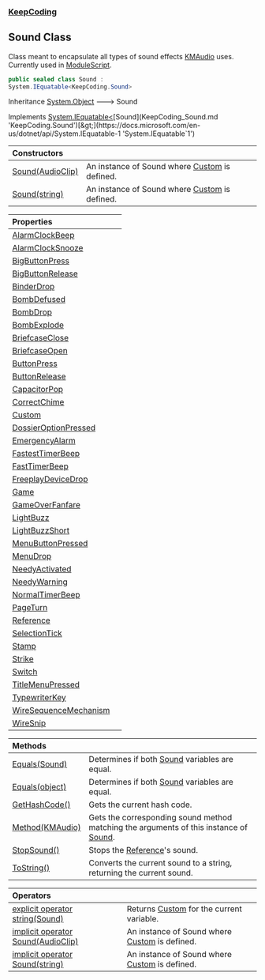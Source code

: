 ### [KeepCoding](KeepCoding.md 'KeepCoding')
## Sound Class
Class meant to encapsulate all types of sound effects [KMAudio](https://docs.microsoft.com/en-us/dotnet/api/KMAudio 'KMAudio') uses. Currently used in [ModuleScript](KeepCoding_ModuleScript.md 'KeepCoding.ModuleScript').  
```csharp
public sealed class Sound :
System.IEquatable<KeepCoding.Sound>
```

Inheritance [System.Object](https://docs.microsoft.com/en-us/dotnet/api/System.Object 'System.Object') &#129106; Sound  

Implements [System.IEquatable&lt;](https://docs.microsoft.com/en-us/dotnet/api/System.IEquatable-1 'System.IEquatable`1')[Sound](KeepCoding_Sound.md 'KeepCoding.Sound')[&gt;](https://docs.microsoft.com/en-us/dotnet/api/System.IEquatable-1 'System.IEquatable`1')  

| Constructors | |
| :--- | :--- |
| [Sound(AudioClip)](KeepCoding_Sound_Sound(AudioClip).md 'KeepCoding.Sound.Sound(AudioClip)') | An instance of Sound where [Custom](KeepCoding_Sound_Custom.md 'KeepCoding.Sound.Custom') is defined.<br/> |
| [Sound(string)](KeepCoding_Sound_Sound(string).md 'KeepCoding.Sound.Sound(string)') | An instance of Sound where [Custom](KeepCoding_Sound_Custom.md 'KeepCoding.Sound.Custom') is defined.<br/> |

| Properties | |
| :--- | :--- |
| [AlarmClockBeep](KeepCoding_Sound_AlarmClockBeep.md 'KeepCoding.Sound.AlarmClockBeep') |  |
| [AlarmClockSnooze](KeepCoding_Sound_AlarmClockSnooze.md 'KeepCoding.Sound.AlarmClockSnooze') |  |
| [BigButtonPress](KeepCoding_Sound_BigButtonPress.md 'KeepCoding.Sound.BigButtonPress') |  |
| [BigButtonRelease](KeepCoding_Sound_BigButtonRelease.md 'KeepCoding.Sound.BigButtonRelease') |  |
| [BinderDrop](KeepCoding_Sound_BinderDrop.md 'KeepCoding.Sound.BinderDrop') |  |
| [BombDefused](KeepCoding_Sound_BombDefused.md 'KeepCoding.Sound.BombDefused') |  |
| [BombDrop](KeepCoding_Sound_BombDrop.md 'KeepCoding.Sound.BombDrop') |  |
| [BombExplode](KeepCoding_Sound_BombExplode.md 'KeepCoding.Sound.BombExplode') |  |
| [BriefcaseClose](KeepCoding_Sound_BriefcaseClose.md 'KeepCoding.Sound.BriefcaseClose') |  |
| [BriefcaseOpen](KeepCoding_Sound_BriefcaseOpen.md 'KeepCoding.Sound.BriefcaseOpen') |  |
| [ButtonPress](KeepCoding_Sound_ButtonPress.md 'KeepCoding.Sound.ButtonPress') |  |
| [ButtonRelease](KeepCoding_Sound_ButtonRelease.md 'KeepCoding.Sound.ButtonRelease') |  |
| [CapacitorPop](KeepCoding_Sound_CapacitorPop.md 'KeepCoding.Sound.CapacitorPop') |  |
| [CorrectChime](KeepCoding_Sound_CorrectChime.md 'KeepCoding.Sound.CorrectChime') |  |
| [Custom](KeepCoding_Sound_Custom.md 'KeepCoding.Sound.Custom') |  |
| [DossierOptionPressed](KeepCoding_Sound_DossierOptionPressed.md 'KeepCoding.Sound.DossierOptionPressed') |  |
| [EmergencyAlarm](KeepCoding_Sound_EmergencyAlarm.md 'KeepCoding.Sound.EmergencyAlarm') |  |
| [FastestTimerBeep](KeepCoding_Sound_FastestTimerBeep.md 'KeepCoding.Sound.FastestTimerBeep') |  |
| [FastTimerBeep](KeepCoding_Sound_FastTimerBeep.md 'KeepCoding.Sound.FastTimerBeep') |  |
| [FreeplayDeviceDrop](KeepCoding_Sound_FreeplayDeviceDrop.md 'KeepCoding.Sound.FreeplayDeviceDrop') |  |
| [Game](KeepCoding_Sound_Game.md 'KeepCoding.Sound.Game') |  |
| [GameOverFanfare](KeepCoding_Sound_GameOverFanfare.md 'KeepCoding.Sound.GameOverFanfare') |  |
| [LightBuzz](KeepCoding_Sound_LightBuzz.md 'KeepCoding.Sound.LightBuzz') |  |
| [LightBuzzShort](KeepCoding_Sound_LightBuzzShort.md 'KeepCoding.Sound.LightBuzzShort') |  |
| [MenuButtonPressed](KeepCoding_Sound_MenuButtonPressed.md 'KeepCoding.Sound.MenuButtonPressed') |  |
| [MenuDrop](KeepCoding_Sound_MenuDrop.md 'KeepCoding.Sound.MenuDrop') |  |
| [NeedyActivated](KeepCoding_Sound_NeedyActivated.md 'KeepCoding.Sound.NeedyActivated') |  |
| [NeedyWarning](KeepCoding_Sound_NeedyWarning.md 'KeepCoding.Sound.NeedyWarning') |  |
| [NormalTimerBeep](KeepCoding_Sound_NormalTimerBeep.md 'KeepCoding.Sound.NormalTimerBeep') |  |
| [PageTurn](KeepCoding_Sound_PageTurn.md 'KeepCoding.Sound.PageTurn') |  |
| [Reference](KeepCoding_Sound_Reference.md 'KeepCoding.Sound.Reference') |  |
| [SelectionTick](KeepCoding_Sound_SelectionTick.md 'KeepCoding.Sound.SelectionTick') |  |
| [Stamp](KeepCoding_Sound_Stamp.md 'KeepCoding.Sound.Stamp') |  |
| [Strike](KeepCoding_Sound_Strike.md 'KeepCoding.Sound.Strike') |  |
| [Switch](KeepCoding_Sound_Switch.md 'KeepCoding.Sound.Switch') |  |
| [TitleMenuPressed](KeepCoding_Sound_TitleMenuPressed.md 'KeepCoding.Sound.TitleMenuPressed') |  |
| [TypewriterKey](KeepCoding_Sound_TypewriterKey.md 'KeepCoding.Sound.TypewriterKey') |  |
| [WireSequenceMechanism](KeepCoding_Sound_WireSequenceMechanism.md 'KeepCoding.Sound.WireSequenceMechanism') |  |
| [WireSnip](KeepCoding_Sound_WireSnip.md 'KeepCoding.Sound.WireSnip') |  |

| Methods | |
| :--- | :--- |
| [Equals(Sound)](KeepCoding_Sound_Equals(KeepCoding_Sound).md 'KeepCoding.Sound.Equals(KeepCoding.Sound)') | Determines if both [Sound](KeepCoding_Sound.md 'KeepCoding.Sound') variables are equal.<br/> |
| [Equals(object)](KeepCoding_Sound_Equals(object).md 'KeepCoding.Sound.Equals(object)') | Determines if both [Sound](KeepCoding_Sound.md 'KeepCoding.Sound') variables are equal.<br/> |
| [GetHashCode()](KeepCoding_Sound_GetHashCode().md 'KeepCoding.Sound.GetHashCode()') | Gets the current hash code.<br/> |
| [Method(KMAudio)](KeepCoding_Sound_Method(KMAudio).md 'KeepCoding.Sound.Method(KMAudio)') | Gets the corresponding sound method matching the arguments of this instance of [Sound](KeepCoding_Sound.md 'KeepCoding.Sound').<br/> |
| [StopSound()](KeepCoding_Sound_StopSound().md 'KeepCoding.Sound.StopSound()') | Stops the [Reference](KeepCoding_Sound_Reference.md 'KeepCoding.Sound.Reference')'s sound.<br/> |
| [ToString()](KeepCoding_Sound_ToString().md 'KeepCoding.Sound.ToString()') | Converts the current sound to a string, returning the current sound.<br/> |

| Operators | |
| :--- | :--- |
| [explicit operator string(Sound)](KeepCoding_Sound_op_Explicitstring(KeepCoding_Sound).md 'KeepCoding.Sound.op_Explicit string(KeepCoding.Sound)') | Returns [Custom](KeepCoding_Sound_Custom.md 'KeepCoding.Sound.Custom') for the current variable.<br/> |
| [implicit operator Sound(AudioClip)](KeepCoding_Sound_op_ImplicitKeepCoding_Sound(AudioClip).md 'KeepCoding.Sound.op_Implicit KeepCoding.Sound(AudioClip)') | An instance of Sound where [Custom](KeepCoding_Sound_Custom.md 'KeepCoding.Sound.Custom') is defined.<br/> |
| [implicit operator Sound(string)](KeepCoding_Sound_op_ImplicitKeepCoding_Sound(string).md 'KeepCoding.Sound.op_Implicit KeepCoding.Sound(string)') | An instance of Sound where [Custom](KeepCoding_Sound_Custom.md 'KeepCoding.Sound.Custom') is defined.<br/> |
